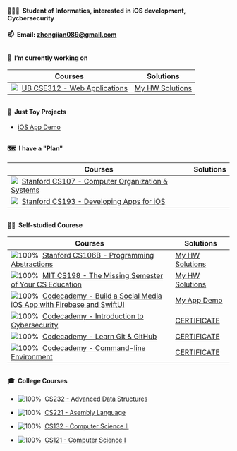 #### 👨🏻‍🎓&nbsp;&nbsp;Student of Informatics, interested in iOS development, Cycbersecurity

#### 📫&nbsp;&nbsp;Email: [zhongjian089@gmail.com](mailto:zhongjian089@gmail.com) 

##

#### 📍&nbsp;&nbsp;I’m currently working on

| Courses | Solutions |
| ------- | --------- |
| ![](https://progress-bar.dev/51)&nbsp;&nbsp;[UB CSE312 - Web Applications](https://cse312.com) | [My HW Solutions](https://github.com/a2677331/CSE312-Web-Applications) |

##

#### 📌&nbsp;&nbsp;Just Toy Projects

- [iOS App Demo](https://www.youtube.com/playlist?list=PLE-isvGZOtw-1nRsCVy_yjKNnOzew7zLr)

##

#### 🗺&nbsp;&nbsp;I have a "Plan"

| Courses | Solutions |
| ------- | --------- |
| ![](https://progress-bar.dev/0)&nbsp;&nbsp;[Stanford CS107 - Computer Organization & Systems](https://cs.stanford.edu/degrees/undergrad/Requirements.shtml) |  |
| ![](https://progress-bar.dev/0)&nbsp;&nbsp;[Stanford CS193 - Developing Apps for iOS](https://cs193p.sites.stanford.edu) |  |

##

#### 🏴‍☠️&nbsp;&nbsp;Self-studied Courese

| Courses | Solutions |
| ------- | --------- |
| ![100%](https://progress-bar.dev/100)&nbsp;&nbsp;[Stanford CS106B - Programming Abstractions](https://web.stanford.edu/class/archive/cs/cs106b/cs106b.1192/) | [My HW Solutions](https://github.com/a2677331/My-Solutions-Stanford-CS106B-HW) |
| ![100%](https://progress-bar.dev/100)&nbsp;&nbsp;[MIT CS198 - The Missing Semester of Your CS Education](https://missing.csail.mit.edu) | [My HW Solutions](https://github.com/a2677331/MIT-Missing-Semester-My-Solutions.git) |
| ![100%](https://progress-bar.dev/100)&nbsp;&nbsp;[Codecademy - Build a Social Media iOS App with Firebase and SwiftUI](https://www.codecademy.com/learn/paths/build-a-social-media-ios-app-with-firebase-and-swiftui) | [My App Demo](https://www.youtube.com/watch?v=Hj154rLK7hw&t=25s) |
| ![100%](https://progress-bar.dev/100)&nbsp;&nbsp;[Codecademy - Introduction to Cybersecurity](https://www.codecademy.com/learn/introduction-to-cybersecurity) | [CERTIFICATE](https://www.codecademy.com/profiles/jianZ5320566309/certificates/de0bd5c89521d004ce449a86b0ad3319) |
| ![100%](https://progress-bar.dev/100)&nbsp;&nbsp;[Codecademy - Learn Git & GitHub](https://www.codecademy.com/learn/learn-git) | [CERTIFICATE](https://www.codecademy.com/profiles/jianZ5320566309/certificates/a8ab218d5950c29861635cc0bf12fd13) |
| ![100%](https://progress-bar.dev/100)&nbsp;&nbsp;[Codecademy - Command-line Environment](https://www.codecademy.com/learn/learn-the-command-line) | [CERTIFICATE](https://www.codecademy.com/profiles/jianZ5320566309/certificates/c87ba0541f8be78bc2f4ba1128233f6f) |

##

#### 🎓&nbsp;&nbsp;College Courses

- ![100%](https://progress-bar.dev/100)&nbsp;&nbsp;[CS232 - Advanced Data Structures](https://github.com/a2677331/My-Solutions-CS232-HW)

- ![100%](https://progress-bar.dev/100)&nbsp;&nbsp;[CS221 - Asembly Language](https://github.com/a2677331/My-Solutions-CS221-HW)

- ![100%](https://progress-bar.dev/100)&nbsp;&nbsp;[CS132 - Computer Science II](https://github.com/a2677331/My-Solutions-CS132-HW)

- ![100%](https://progress-bar.dev/100)&nbsp;&nbsp;[CS121 - Computer Science I](https://github.com/a2677331/My-Solutions-CS121-HW)
